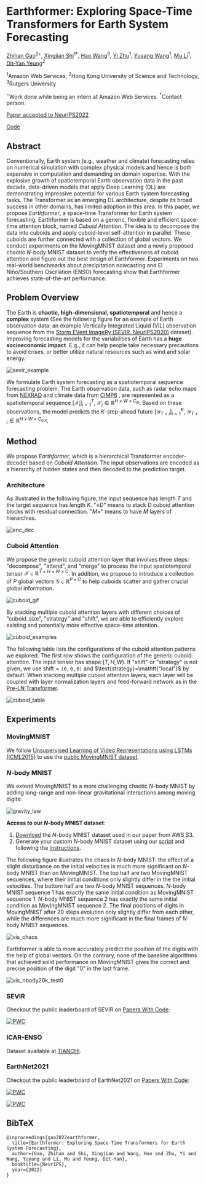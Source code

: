 # Earthformer: Exploring Space-Time Transformers for Earth System Forecasting

[Zhihan Gao](https://scholar.google.com/citations?user=P6ACUAUAAAAJ&hl=en)$^{2\star}$, [Xingjian Shi](https://github.com/sxjscience)$^{1\dagger}$, [Hao Wang](http://www.wanghao.in/)$^3$, [Yi Zhu](https://bryanyzhu.github.io/)$^1$, [Yuyang Wang](https://scholar.google.com/citations?user=IKUm624AAAAJ&hl=en)$^1$, [Mu Li](https://github.com/mli)$^1$, [Dit-Yan Yeung](https://scholar.google.com/citations?user=nEsOOx8AAAAJ&hl=en)$^2$

$^1$Amazon Web Services, $^2$Hong Kong University of Science and Technology, $^3$Rutgers University

$^\star$Work done while being an intern at Amazon Web Services. $^\dagger$Contact person.

[Paper accepted to NeurIPS2022](https://openreview.net/forum?id=lzZstLVGVGW)

[Code](https://github.com/amazon-science/earth-forecasting-transformer)

## Abstract
Conventionally, Earth system (e.g., weather and climate) forecasting relies on numerical simulation with complex physical models and hence is both expensive in computation and demanding on domain expertise. 
With the explosive growth of spatiotemporal Earth observation data in the past decade, data-driven models that apply Deep Learning (DL) are demonstrating impressive potential for various Earth system forecasting tasks.
The Transformer as an emerging DL architecture, despite its broad success in other domains, has limited adoption in this area.
In this paper, we propose *Earthformer*, a space-time Transformer for Earth system forecasting. Earthformer is based on a generic, flexible and efficient space-time attention block, named *Cuboid Attention*. The idea is to decompose the data into cuboids and apply cuboid-level self-attention in parallel. These cuboids are further connected with a collection of global vectors. We conduct experiments on the MovingMNIST dataset and a newly proposed chaotic $N$-body MNIST dataset to verify the effectiveness of cuboid attention and figure out the best design of Earthformer. Experiments on two real-world benchmarks about precipitation nowcasting and El Niño/Southern Oscillation (ENSO) forecasting show that Earthformer achieves state-of-the-art performance.

## Problem Overview

The Earth is **chaotic, high-dimensional, spatiotemporal** and hence a **complex** system (See the following figure for an example of Earth observation data: an example Vertically Integrated Liquid (VIL) observation sequence from the [Storm EVent ImageRy (SEVIR, NeurIPS2020)](https://sevir.mit.edu/) dataset).
Improving forecasting models for the variabilities of Earth has a **huge socioeconomic impact**. E.g., it can help people take necessary precautions to avoid crises, or better utilize natural resources such as wind and solar energy.

![sevir_example](./figures/sevir_example_len7.png)

We formulate Earth system forecasting as a spatiotemporal sequence forecasting problem. 
The Earth observation data, such as radar echo maps from [NEXRAD](https://www.ncei.noaa.gov/products/radar/next-generation-weather-radar) and climate data from [CIMP6](https://gmd.copernicus.org/articles/9/1937/2016/) , are represented as a spatiotemporal sequence $[\mathcal{X}_{i}]_{i=1}^T$, $\mathcal{X}_i \in \mathbb{R}^{H\times W\times C_{\text{in}}}$. 
Based on these observations, the model predicts the $K$-step-ahead future $[\mathcal{Y}_{T+i}]_{i=1}^K$, $\mathcal{Y}_{T+i} \in \mathbb{R}^{H\times W\times C_{\text{out}}}$.

## Method
We propose *Earthformer*, which is a hierarchical Transformer encoder-decoder based on *Cuboid Attention*. The input observations are encoded as a hierarchy of hidden states and then decoded to the prediction target.

### Architecture
As illustrated in the following figure, the input sequence has length $T$ and the target sequence has length $K$. "$\times D$" means to stack $D$ cuboid attention blocks with residual connection. "$M\times$" means to have $M$ layers of hierarchies.

![enc_dec](./figures/hierarchical-encoder-decoder-v1.png)

### Cuboid Attention
We propose the generic cuboid attention layer that involves three steps: "decompose", "attend", and "merge" to process the input spatiotemporal tensor $\mathcal{X}\in\mathbb{R}^{T\times H\times W\times C}$. In addition, we propose to introduce a collection of $P$ global vectors $\mathcal{G}\in\mathbb{R}^{P\times C}$ to help cuboids scatter and gather crucial global information.

![cuboid_gif](./figures/cuboid_illustration.gif)

By stacking multiple cuboid attention layers with different choices of "$\text{cuboid\_size}$", "$\text{strategy}$" and "$\text{shift}$", we are able to efficiently explore existing and potentially more effective space-time attention.

![cuboid_examples](./figures/cub_pattern_together.png)

The following table lists the configurations of the cuboid attention patterns we explored.
The first row shows the configuration of the generic cuboid attention.
The input tensor has shape $(T, H, W)$.
If "$\text{shift}$" or "$\text{strategy}$" is not given, we use $\text{shift}=\mathtt{(0, 0, 0)}$ and $\text{strategy}=\mathtt{"local"}$ by default.
When stacking multiple cuboid attention layers, each layer will be coupled with layer normalization layers and feed-forward network as in the [Pre-LN Transformer](http://proceedings.mlr.press/v119/xiong20b/xiong20b.pdf).

![cuboid_table](./figures/cuboid_table.png)

## Experiments

### MovingMNIST
We follow [Unsupervised Learning of Video Representations using LSTMs (ICML2015)](https://arxiv.org/abs/1502.04681) to use the [public MovingMNIST dataset](https://www.cs.toronto.edu/~nitish/unsupervised_video/).
<!-- The dataset contains 10,000 sequences. Each sequence shows 2 digits moving inside a 64x64 frame. We split the dataset to use 8,100 samples for training, 900 samples for validation and 1,000 samples for testing. The task is to predict the future 10 frames for each sequence conditioned on the first 10 frames.

The following table shows the importance of adopting a hierarchical encoder-decoder. "Depth *D*" means the model stacks *D* cuboid attention blocks and there is no hierarchical structure. "Depth *D1*,*D2*" means the model stacks *D1* cuboid attention blocks, applies the pooling layer, and stacks another *D2* cuboid attention blocks. 

![table_moving_mnist_hierarchy_scores](./figures/table_moving_mnist_hierarchy_scores.png) -->

### *N*-body MNIST
We extend MovingMNIST to a more challenging chaotic *N*-body MNIST by adding long-range and non-linear gravitational interactions among moving digits: 

![gravity_law](./figures/gravity_law.png)

**Access to our *N*-body MNIST dataset**:
1. [Download](https://github.com/amazon-science/earth-forecasting-transformer/blob/main/scripts/datasets/nbody/download_nbody_paper.py) the *N*-body MNIST dataset used in our paper from AWS S3.
2. Generate your custom *N*-body MNIST dataset using our [script](https://github.com/amazon-science/earth-forecasting-transformer/blob/main/scripts/datasets/nbody/generate_nbody_dataset.py) and following the [instructions](https://github.com/amazon-science/earth-forecasting-transformer/blob/main/scripts/datasets/nbody/README.md).

The following figure illustrates the chaos in *N*-body MNIST: the effect of a slight disturbance on the initial velocities is much more significant on *N*-body MNIST than on MovingMNIST. 
The top half are two MovingMNIST sequences, where their initial conditions only slightly differ in the the initial velocities. 
The bottom half are two *N*-body MNIST sequences.
 *N*-body MNIST sequence 1 has exactly the same initial condition as MovingMNIST sequence 1. 
 *N*-body MNIST sequence 2 has exactly the same initial condition as MovingMNIST sequence 2. 
 The final positions of digits in MovingMNIST after 20 steps evolution only slightly differ from each other, while the differences are much more significant in the final frames of *N*-body MNIST sequences.

 ![vis_chaos](./figures/vis_chaos.png)

Earthformer is able to more accurately predict the position of the digits with the help of global vectors.
On the contrary, none of the baseline algorithms that achieved solid performance on MovingMNIST gives the correct and precise position of the digit "0" in the last frame.

![vis_nbody20k_test0](./figures/vis_nbody20k_test0.gif)

### SEVIR
Checkout the public leaderboard of SEVIR on [Papers With Code](https://paperswithcode.com/sota):

[![PWC](https://img.shields.io/endpoint.svg?url=https://paperswithcode.com/badge/earthformer-exploring-space-time-transformers/weather-forecasting-on-sevir)](https://paperswithcode.com/sota/weather-forecasting-on-sevir?p=earthformer-exploring-space-time-transformers)

### ICAR-ENSO
Dataset available at [TIANCHI](https://tianchi.aliyun.com/dataset/dataDetail?dataId=98942).

### EarthNet2021
Checkout the public leaderboard of EarthNet2021 on [Papers With Code](https://paperswithcode.com/sota):

[![PWC](https://img.shields.io/endpoint.svg?url=https://paperswithcode.com/badge/earthformer-exploring-space-time-transformers/earth-surface-forecasting-on-earthnet2021-iid)](https://paperswithcode.com/sota/earth-surface-forecasting-on-earthnet2021-iid?p=earthformer-exploring-space-time-transformers)

[![PWC](https://img.shields.io/endpoint.svg?url=https://paperswithcode.com/badge/earthformer-exploring-space-time-transformers/earth-surface-forecasting-on-earthnet2021-ood)](https://paperswithcode.com/sota/earth-surface-forecasting-on-earthnet2021-ood?p=earthformer-exploring-space-time-transformers)

## BibTeX
```
@inproceedings{gao2022earthformer,
  title={Earthformer: Exploring Space-Time Transformers for Earth System Forecasting},
  author={Gao, Zhihan and Shi, Xingjian and Wang, Hao and Zhu, Yi and Wang, Yuyang and Li, Mu and Yeung, Dit-Yan},
  booktitle={NeurIPS},
  year={2022}
}
```
